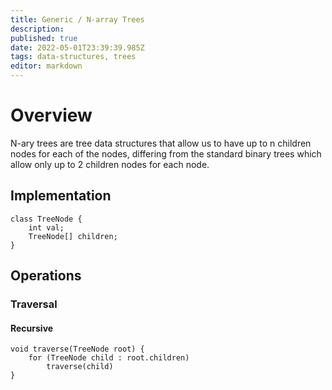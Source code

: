 ```yaml
---
title: Generic / N-array Trees
description: 
published: true
date: 2022-05-01T23:39:39.985Z
tags: data-structures, trees
editor: markdown
---
```


# Overview

N-ary trees are tree data structures that allow us to have up to n children nodes for each of the nodes, differing from the standard binary trees which allow only up to 2 children nodes for each node.

## Implementation
```
class TreeNode {
    int val;
    TreeNode[] children;
}
```

## Operations
### Traversal
#### Recursive
```
void traverse(TreeNode root) {
    for (TreeNode child : root.children)
        traverse(child)
}
```